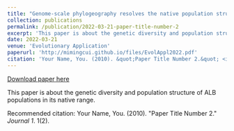 ```yaml
---
title: "Genome-scale phylogeography resolves the native population structure of the Asian longhorned beetle, Anoplophora glabripennis (Motschulsky)"
collection: publications
permalink: /publication/2022-03-21-paper-title-number-2
excerpt: 'This paper is about the genetic diversity and population structure of ALB populations in its native range.'
date: 2022-03-21
venue: 'Evolutionary Application'
paperurl: 'http://mimingcui.github.io/files/EvolAppl2022.pdf'
citation: 'Your Name, You. (2010). &quot;Paper Title Number 2.&quot; <i>Journal 1</i>. 1(2).'
---
```


<a href='http://mimingcui.github.io/files/EvolAppl2022.pdf'>Download paper here</a>

This paper is about the genetic diversity and population structure of ALB populations in its native range.

Recommended citation: Your Name, You. (2010). "Paper Title Number 2." <i>Journal 1</i>. 1(2).